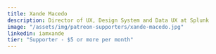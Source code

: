 ```yaml
---
title: Xande Macedo
description: Director of UX, Design System and Data UX at Splunk
image: "/assets/img/patreon-supporters/xande-macedo.jpg"
linkedin: iamxande
tier: "Supporter - $5 or more per month"
---
```


